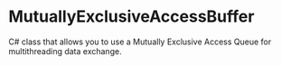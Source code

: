 # MutuallyExclusiveAccessBuffer
C# class that allows you to use a Mutually Exclusive Access Queue for multithreading data exchange.
